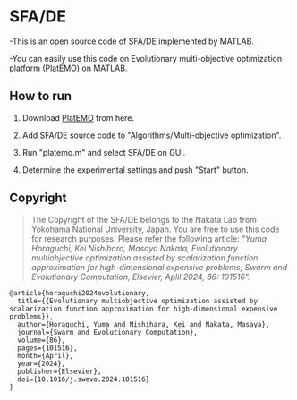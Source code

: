 # SFA/DE

-This is an open source code of SFA/DE implemented by MATLAB.

-You can easily use this code on Evolutionary multi-objective optimization platform ([PlatEMO](https://github.com/BIMK/PlatEMO)) on MATLAB.

## How to run

  1. Download [PlatEMO](https://github.com/BIMK/PlatEMO/releases) from here.

  2. Add SFA/DE source code to "Algorithms/Multi-objective optimization".

  3. Run "platemo.m" and select SFA/DE on GUI.

  4. Determine the experimental settings and push "Start" button.

## Copyright
> The Copyright of the SFA/DE belongs to the Nakata Lab from Yokohama National University, Japan. You are free to use this code for research purposes. Please refer the following article: _"Yuma Horaguchi, Kei Nishihara, Masaya Nakata, Evolutionary multiobjective optimization assisted by scalarization function approximation for high-dimensional expensive problems, Swarm and Evolutionary Computation, Elsevier, Aplil 2024, 86: 101516"._

```
@article{horaguchi2024evolutionary,
  title={{Evolutionary multiobjective optimization assisted by scalarization function approximation for high-dimensional expensive problems}},
  author={Horaguchi, Yuma and Nishihara, Kei and Nakata, Masaya},
  journal={Swarm and Evolutionary Computation},
  volume={86},
  pages={101516},
  month={April},
  year={2024},
  publisher={Elsevier},
  doi={10.1016/j.swevo.2024.101516}
}
```
